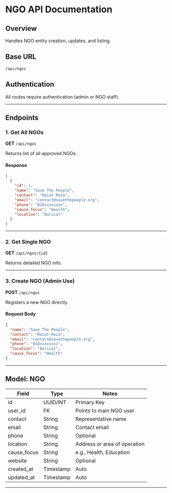 # NGO API Documentation

## Overview
Handles NGO entity creation, updates, and listing.

## Base URL
```
/api/ngos
```

## Authentication
All routes require authentication (admin or NGO staff).

---

## Endpoints

### 1. Get All NGOs
**GET** `/api/ngos`

Returns list of all approved NGOs.

#### Response
```json
[
  {
    "id": 1,
    "name": "Save The People",
    "contact": "Raiat Reza",
    "email": "contact@savethepeople.org",
    "phone": "018xxxxxxxx",
    "cause_focus": "Health",
    "location": "Barisal"
  }
]
```

---

### 2. Get Single NGO
**GET** `/api/ngos/{id}`

Returns detailed NGO info.

---

### 3. Create NGO (Admin Use)
**POST** `/api/ngos`

Registers a new NGO directly.

#### Request Body
```json
{
  "name": "Save The People",
  "contact": "Raiat Reza",
  "email": "contact@savethepeople.org",
  "phone": "018xxxxxxxx",
  "location": "Barisal",
  "cause_focus": "Health"
}
```

---

## Model: NGO

| Field        | Type     | Notes                         |
|--------------|----------|-------------------------------|
| id           | UUID/INT | Primary Key                   |
| user_id      | FK       | Points to main NGO user       |
| contact      | String   | Representative name           |
| email        | String   | Contact email                 |
| phone        | String   | Optional                      |
| location     | String   | Address or area of operation  |
| cause_focus  | String   | e.g., Health, Education       |
| website      | String   | Optional                      |
| created_at   | Timestamp| Auto                          |
| updated_at   | Timestamp| Auto                          |

---

